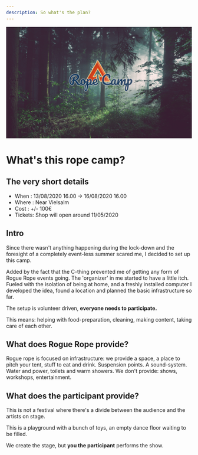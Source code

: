 ```yaml
---
description: So what's the plan?
---
```

![](.gitbook/assets/splash.png)

# What's this rope camp?

## The very short details
* When : 13/08/2020 16.00 -> 16/08/2020 16.00
* Where : Near Vielsalm
* Cost : +/- 100€ 
* Tickets: Shop will open around 11/05/2020

## Intro
Since there wasn't anything happening during the lock-down and the foresight of a completely event-less summer scared me, I decided to set up this camp.

Added by the fact that the C-thing prevented me of getting any form of Rogue Rope events going. The 'organizer' in me started to have a little itch. Fueled with the isolation of being at home, and a freshly installed computer I developed the idea, found a location and planned the basic infrastructure so far.

The setup is volunteer driven, **everyone needs to participate.** 

This means: helping with food-preparation, cleaning, making content, taking care of each other.

## What does Rogue Rope provide?

Rogue rope is focused on infrastructure: we provide a space, a place to pitch your tent, stuff to eat and drink. Suspension points. A sound-system. Water and power, toilets and warm showers.
We don't provide: shows, workshops, entertainment.

## What does the participant provide? 
This is not a festival where there's a divide between the audience and the artists on stage. 

This is a playground with a bunch of toys, an empty dance floor waiting to be filled.

We create the stage, but **you the participant** performs the show.